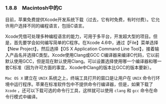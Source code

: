### 1.8.8　Macintosh中的C

目前，苹果免费提供Xcode开发系统下载（过去，它有时免费，有时付费）。它允许用户选择不同的编程语言，包括C语言。

Xcode凭借可处理多种编程语言的能力，可用于多平台，开发超大型的项目。但是，首先要学会如何编写简单的C程序。在Xcode 4.6中，通过【File】菜单选择【New Project】，然后选择【OS X Application Command Line Tool】，接着输入产品名并选择C类型。Xcode使用Clang或GCC C编译器来编译C代码，它以前默认使用GCC，但是现在默认使用Clang。可以设置选择使用哪一个编译器和哪一套C标准（因为许可方面的事宜，Xcode中Clang的版本比GCC的版本要新）。

`Mac OS X` 建立在 `UNIX` 系统之上，终端工具打开的窗口是让用户在 `UNIX` 命令行环境中运行程序。苹果在标准软件包中不提供命令行编译器，但是，如果下载了 `Xcode` ，还可以下载可选的命令行工具，这样就可以使用 `clang` 和 `gcc` 命令在命令行模式中编译。

